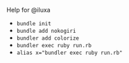 
Help for @iluxa

- `bundle init`
- `bundle add nokogiri`
- `bundler add colorize`
- `bundler exec ruby run.rb`
- `alias x="bundler exec ruby run.rb"`